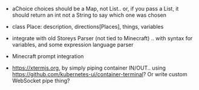 - aChoice choices should be a Map, not List.. or, if you pass a List, it should return an int not a String to say which one was chosen

- class Place: description, directions[Places], things, variables

- integrate with old Storeys Parser (not tied to Minecraft) .. with syntax for variables, and some expression language parser

- Minecraft prompt integration

- https://xtermjs.org, by simply piping container IN/OUT.. using https://github.com/kubernetes-ui/container-terminal? Or write custom WebSocket pipe thing?

